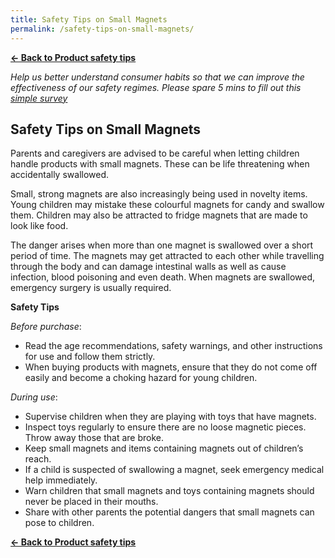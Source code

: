 ```yaml
---
title: Safety Tips on Small Magnets
permalink: /safety-tips-on-small-magnets/
---
```

**[&#8592; Back to Product safety tips](/consumers/product-safety-tips/home-appliances-and-furniture)**

*Help us better understand consumer habits so that we can improve the effectiveness of our safety regimes. Please spare 5 mins to fill out this [simple survey](https://form.gov.sg/63a160c3cf15ee00129a4ab4)*

## Safety Tips on Small Magnets
Parents and caregivers are advised to be careful when letting children handle products with small magnets. These can be life threatening when accidentally swallowed.

Small, strong magnets are also increasingly being used in novelty items. Young children may mistake these colourful magnets for candy and swallow them. Children may also be attracted to fridge magnets that are made to look like food.

The danger arises when more than one magnet is swallowed over a short period of time. The magnets may get attracted to each other while travelling through the body and can damage intestinal walls as well as cause infection, blood poisoning and even death. When magnets are swallowed, emergency surgery is usually required.

**Safety Tips**

*Before purchase*:
* Read the age recommendations, safety warnings, and other instructions for use and follow them strictly.
* When buying products with magnets, ensure that they do not come off easily and become a choking hazard for young children.

*During use*:
* Supervise children when they are playing with toys that have magnets.
* Inspect toys regularly to ensure there are no loose magnetic pieces. Throw away those that are broke.
* Keep small magnets and items containing magnets out of children’s reach.
* If a child is suspected of swallowing a magnet, seek emergency medical help immediately.
* Warn children that small magnets and toys containing magnets should never be placed in their mouths.
* Share with other parents the potential dangers that small magnets can pose to children.

**[&#8592; Back to Product safety tips](/consumers/product-safety-tips/home-appliances-and-furniture)**